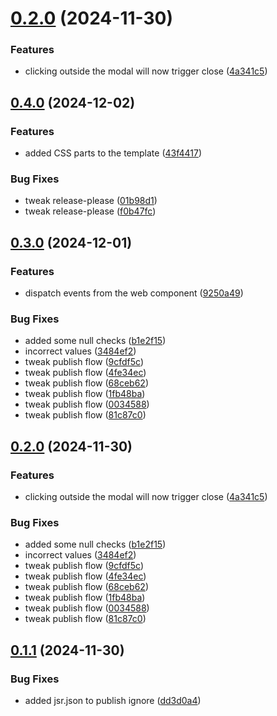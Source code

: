 # [0.2.0](https://github.com/fredrikbergqvist/NidhuggModal/compare/v0.1.1...v0.2.0) (2024-11-30)


### Features

* clicking outside the modal will now trigger close ([4a341c5](https://github.com/fredrikbergqvist/NidhuggModal/commit/4a341c5b2193268baa623a52d80fe31047555370))

## [0.4.0](https://github.com/fredrikbergqvist/NidhuggModal/compare/v0.3.0...v0.4.0) (2024-12-02)


### Features

* added CSS parts to the template ([43f4417](https://github.com/fredrikbergqvist/NidhuggModal/commit/43f4417fc6ba08aefcbd650974708fcc77c80c72))


### Bug Fixes

* tweak release-please ([01b98d1](https://github.com/fredrikbergqvist/NidhuggModal/commit/01b98d15dde90d14045647ee8db0a8afe8981978))
* tweak release-please ([f0b47fc](https://github.com/fredrikbergqvist/NidhuggModal/commit/f0b47fc03a36c5b74b5628bd7576d80352f77f3e))

## [0.3.0](https://github.com/fredrikbergqvist/NidhuggModal/compare/v0.2.0...v0.3.0) (2024-12-01)


### Features

* dispatch events from the web component ([9250a49](https://github.com/fredrikbergqvist/NidhuggModal/commit/9250a494d5f39809767a2f202b5e9202577b7b83))


### Bug Fixes

* added some null checks ([b1e2f15](https://github.com/fredrikbergqvist/NidhuggModal/commit/b1e2f1544cf7614ce4e906255a3505237fbb0a23))
* incorrect values ([3484ef2](https://github.com/fredrikbergqvist/NidhuggModal/commit/3484ef286d8008d3d9a9e57fdf50e782ad9ec5e4))
* tweak publish flow ([9cfdf5c](https://github.com/fredrikbergqvist/NidhuggModal/commit/9cfdf5c97c561040c0cffae039b85d7ad3adb862))
* tweak publish flow ([4fe34ec](https://github.com/fredrikbergqvist/NidhuggModal/commit/4fe34ecdc5114549bd4b7af11e246a7f9ff4bd50))
* tweak publish flow ([68ceb62](https://github.com/fredrikbergqvist/NidhuggModal/commit/68ceb62d08db25bc7f546801d88b2a27cd94d844))
* tweak publish flow ([1fb48ba](https://github.com/fredrikbergqvist/NidhuggModal/commit/1fb48ba99968c3a1d84afa53a171068b789de03a))
* tweak publish flow ([0034588](https://github.com/fredrikbergqvist/NidhuggModal/commit/0034588ad11f571da2d7941b9dd8373a986e2dd7))
* tweak publish flow ([81c87c0](https://github.com/fredrikbergqvist/NidhuggModal/commit/81c87c048d54818b982f218b3175da061e517261))

## [0.2.0](https://github.com/fredrikbergqvist/NidhuggModal/compare/v0.1.1...v0.2.0) (2024-11-30)


### Features

* clicking outside the modal will now trigger close ([4a341c5](https://github.com/fredrikbergqvist/NidhuggModal/commit/4a341c5b2193268baa623a52d80fe31047555370))


### Bug Fixes

* added some null checks ([b1e2f15](https://github.com/fredrikbergqvist/NidhuggModal/commit/b1e2f1544cf7614ce4e906255a3505237fbb0a23))
* incorrect values ([3484ef2](https://github.com/fredrikbergqvist/NidhuggModal/commit/3484ef286d8008d3d9a9e57fdf50e782ad9ec5e4))
* tweak publish flow ([9cfdf5c](https://github.com/fredrikbergqvist/NidhuggModal/commit/9cfdf5c97c561040c0cffae039b85d7ad3adb862))
* tweak publish flow ([4fe34ec](https://github.com/fredrikbergqvist/NidhuggModal/commit/4fe34ecdc5114549bd4b7af11e246a7f9ff4bd50))
* tweak publish flow ([68ceb62](https://github.com/fredrikbergqvist/NidhuggModal/commit/68ceb62d08db25bc7f546801d88b2a27cd94d844))
* tweak publish flow ([1fb48ba](https://github.com/fredrikbergqvist/NidhuggModal/commit/1fb48ba99968c3a1d84afa53a171068b789de03a))
* tweak publish flow ([0034588](https://github.com/fredrikbergqvist/NidhuggModal/commit/0034588ad11f571da2d7941b9dd8373a986e2dd7))
* tweak publish flow ([81c87c0](https://github.com/fredrikbergqvist/NidhuggModal/commit/81c87c048d54818b982f218b3175da061e517261))

## [0.1.1](https://github.com/fredrikbergqvist/NidhuggModal/compare/v0.1.0...v0.1.1) (2024-11-30)


### Bug Fixes

* added jsr.json to publish ignore ([dd3d0a4](https://github.com/fredrikbergqvist/NidhuggModal/commit/dd3d0a4ec5908e6258115e65e93ac4e9a566d1cf))
